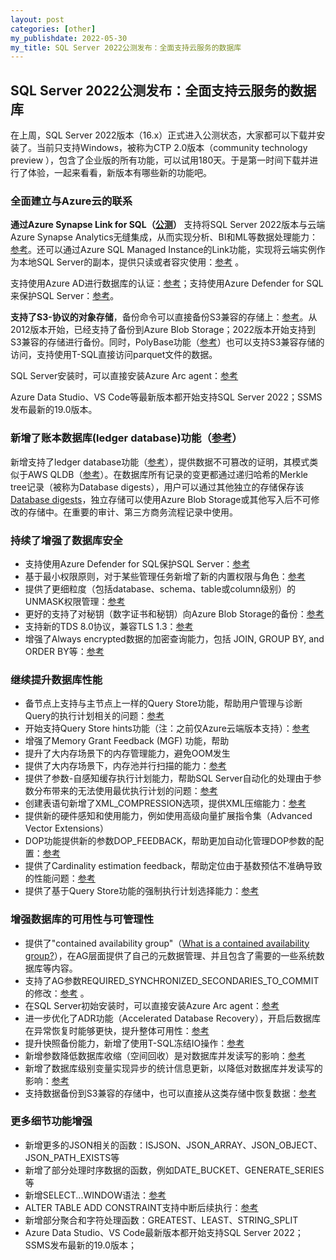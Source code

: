 ```yaml
---
layout: post
categories: [other]
my_publishdate: 2022-05-30
my_title: SQL Server 2022公测发布：全面支持云服务的数据库
---
```

## SQL Server 2022公测发布：全面支持云服务的数据库

在上周，SQL Server 2022版本（16.x）正式进入公测状态，大家都可以下载并安装了。当前只支持Windows，被称为CTP 2.0版本（community technology preview ），包含了企业版的所有功能，可以试用180天。于是第一时间下载并进行了体验，一起来看看，新版本有哪些新的功能吧。

### 全面建立与Azure云的联系

**通过Azure Synapse Link for SQL（[公测](https://techcommunity.microsoft.com/t5/azure-synapse-analytics-blog/announcing-the-public-preview-of-azure-synapse-link-for-sql/ba-p/3372986)）** 支持将SQL Server 2022版本与云端Azure Synapse Analytics无缝集成，从而实现分析、BI和ML等数据处理能力：[参考](https://docs.microsoft.com/en-us/azure/synapse-analytics/synapse-link/sql-synapse-link-overview)。还可以通过Azure SQL Managed Instance的Link功能，实现将云端实例作为本地SQL Server的副本，提供只读或者容灾使用：[参考](https://docs.microsoft.com/en-us/azure/azure-sql/managed-instance/managed-instance-link-feature-overview?view=azuresql) 。

支持使用Azure AD进行数据库的认证：[参考](https://docs.microsoft.com/en-us/sql/relational-databases/security/authentication-access/azure-ad-authentication-sql-server-overview?view=sql-server-ver16)；支持使用Azure Defender for SQL来保护SQL Server：[参考](https://docs.microsoft.com/en-us/azure/defender-for-cloud/defender-for-sql-introduction)。

**支持了S3-协议的对象存储**，备份命令可以直接备份S3兼容的存储上：[参考](https://docs.microsoft.com/en-us/sql/relational-databases/backup-restore/sql-server-backup-to-url-s3-compatible-object-storage?view=sql-server-ver16)。从2012版本开始，已经支持了备份到Azure Blob Storage；2022版本开始支持到S3兼容的存储进行备份。同时，PolyBase功能（[参考](https://docs.microsoft.com/en-us/sql/relational-databases/polybase/polybase-guide?view=sql-server-ver16)）也可以支持S3兼容存储的访问，支持使用T-SQL直接访问parquet文件的数据。

SQL Server安装时，可以直接安装Azure Arc agent：[参考](https://docs.microsoft.com/en-us/sql/database-engine/install-windows/install-sql-server-from-the-command-prompt?view=sql-server-ver16#install-sql-server-from-the-command-prompt)

Azure Data Studio、VS Code等最新版本都开始支持SQL Server 2022；SSMS发布最新的19.0版本。

### 新增了账本数据库(ledger database)功能（[参考](https://docs.microsoft.com/en-us/sql/relational-databases/security/ledger/ledger-how-to-configure-ledger-database?view=sql-server-ver16&preserve-view=true&tabs=Portal&pivots=as1-sql-server)）

新增支持了ledger database功能（[参考](https://docs.microsoft.com/en-us/sql/relational-databases/security/ledger/ledger-how-to-configure-ledger-database?view=sql-server-ver16&preserve-view=true&tabs=Portal&pivots=as1-sql-server)），提供数据不可篡改的证明，其模式类似于AWS QLDB（[参考](https://aws.amazon.com/qldb/)）。在数据库所有记录的变更都通过递归哈希的Merkle tree记录（被称为Database digests），用户可以通过其他独立的存储保存该[Database digests](https://docs.microsoft.com/en-us/sql/relational-databases/security/ledger/ledger-overview?view=sql-server-ver16#database-digests)，独立存储可以使用Azure Blob Storage或其他写入后不可修改的存储中。在重要的审计、第三方商务流程记录中使用。

### 持续了增强了数据库安全

* 支持使用Azure Defender for SQL保护SQL Server：[参考](https://docs.microsoft.com/en-us/azure/defender-for-cloud/defender-for-sql-introduction)
* 基于最小权限原则，对于某些管理任务新增了新的内置权限与角色：[参考](https://docs.microsoft.com/en-us/sql/relational-databases/security/authentication-access/server-level-roles?view=sql-server-ver16#fixed-server-level-roles-introduced-in-sql-server-2022)
* 提供了更细粒度（包括database、schema、table或column级别）的UNMASK权限管理：[参考](https://docs.microsoft.com/en-us/sql/relational-databases/security/dynamic-data-masking?view=sql-server-ver16#granular)
* 更好的支持了对秘钥（数字证书和秘钥）向Azure Blob Storage的备份：[参考](https://docs.microsoft.com/en-us/sql/t-sql/statements/backup-symmetric-key-transact-sql)
* 支持新的TDS 8.0协议，兼容TLS 1.3：[参考](https://docs.microsoft.com/en-us/sql/relational-databases/security/networking/tds-8-and-tls-1-3?view=sql-server-ver16)
* 增强了Always encrypted数据的加密查询能力，包括 JOIN, GROUP BY, and ORDER BY等：[参考](https://docs.microsoft.com/en-us/sql/relational-databases/security/encryption/always-encrypted-enclaves?view=sql-server-ver16) 

### 继续提升数据库性能

* 备节点上支持与主节点上一样的Query Store功能，帮助用户管理与诊断Query的执行计划相关的问题：[参考](https://docs.microsoft.com/en-us/sql/sql-server/what-s-new-in-sql-server-2022?view=sql-server-ver16#query-store-improvements)
* 开始支持Query Store hints功能（注：之前仅Azure云端版本支持）：[参考](https://docs.microsoft.com/en-us/sql/relational-databases/performance/query-store-hints?view=sql-server-ver16)
* 增强了Memory Grant Feedback (MGF) 功能，帮助
* 提升了大内存场景下的内存管理能力，避免OOM发生
* 提供了大内存场景下，内存池并行扫描的能力：[参考](https://docs.microsoft.com/en-us/troubleshoot/sql/performance/buffer-pool-scan-runs-slowly-large-memory-machines)
* 提供了参数-自感知缓存执行计划能力，帮助SQL Server自动化的处理由于参数分布带来的无法使用最优执行计划的问题：[参考](https://docs.microsoft.com/en-us/sql/relational-databases/performance/parameter-sensitivity-plan-optimization?view=sql-server-ver16)
* 创建表语句新增了XML_COMPRESSION选项，提供XML压缩能力：[参考](https://docs.microsoft.com/en-us/sql/t-sql/statements/create-table-transact-sql?view=sql-server-ver16)
* 提供新的硬件感知和使用能力，例如使用高级向量扩展指令集（Advanced Vector Extensions）
* DOP功能提供新的参数DOP_FEEDBACK，帮助更加自动化管理DOP参数的配置：[参考](https://docs.microsoft.com/en-us/sql/database-engine/configure-windows/configure-the-max-degree-of-parallelism-server-configuration-option?view=sql-server-ver16)
* 提供了Cardinality estimation feedback，帮助定位由于基数预估不准确导致的性能问题：[参考](https://docs.microsoft.com/en-us/sql/relational-databases/performance/cardinality-estimation-sql-server?view=sql-server-ver16)
* 提供了基于Query Store功能的强制执行计划选择能力：[参考](https://docs.microsoft.com/en-us/sql/relational-databases/performance/optimized-plan-forcing-query-store?view=sql-server-ver16)

### 增强数据库的可用性与可管理性

* 提供了"contained availability group"（[What is a contained availability group?](https://docs.microsoft.com/en-us/sql/database-engine/availability-groups/windows/contained-availability-groups-overview?view=sql-server-ver16)），在AG层面提供了自己的元数据管理、并且包含了需要的一些系统数据库等内容。
* 支持了AG参数REQUIRED_SYNCHRONIZED_SECONDARIES_TO_COMMIT的修改：[参考](https://docs.microsoft.com/en-us/sql/t-sql/statements/alter-availability-group-transact-sql?view=sql-server-ver16) 。
* 在SQL Server初始安装时，可以直接安装Azure Arc agent：[参考](https://docs.microsoft.com/en-us/sql/database-engine/install-windows/install-sql-server-from-the-command-prompt?view=sql-server-ver16#install-sql-server-from-the-command-prompt)
* 进一步优化了ADR功能（Accelerated Database Recovery），开启后数据库在异常恢复时能够更快，提升整体可用性：[参考](https://docs.microsoft.com/en-us/sql/relational-databases/backup-restore/restore-and-recovery-overview-sql-server?view=sql-server-ver16#adr)
* 提升快照备份能力，新增了使用T-SQL冻结IO操作：[参考](https://docs.microsoft.com/en-us/sql/relational-databases/backup-restore/create-a-transact-sql-snapshot-backup?view=sql-server-ver16)
* 新增参数降低数据库收缩（空间回收）是对数据库并发读写的影响：[参考](https://docs.microsoft.com/en-us/sql/relational-databases/databases/shrink-a-database?view=sql-server-ver16#remarks)
* 新增了数据库级别变量实现异步的统计信息更新，以降低对数据库并发读写的影响：[参考](https://docs.microsoft.com/en-us/sql/t-sql/statements/alter-database-scoped-configuration-transact-sql?view=sql-server-ver16)
* 支持数据备份到S3兼容的存储中，也可以直接从这类存储中恢复数据：[参考](https://docs.microsoft.com/en-us/sql/relational-databases/backup-restore/sql-server-backup-to-url-s3-compatible-object-storage?view=sql-server-ver16)

### 更多细节功能增强

* 新增更多的JSON相关的函数：ISJSON、JSON_ARRAY、JSON_OBJECT、JSON_PATH_EXISTS等
* 新增了部分处理时序数据的函数，例如DATE_BUCKET、GENERATE_SERIES等
* 新增SELECT...WINDOW语法：[参考](https://docs.microsoft.com/en-us/sql/t-sql/queries/select-window-transact-sql?view=sql-server-ver16)
* ALTER TABLE ADD CONSTRAINT支持中断后续执行：[参考](https://docs.microsoft.com/en-us/sql/relational-databases/security/resumable-add-table-constraints?view=sql-server-ver16)
* 新增部分聚合和字符处理函数：GREATEST、LEAST、STRING_SPLIT
* Azure Data Studio、VS Code最新版本都开始支持SQL Server 2022；SSMS发布最新的19.0版本；
